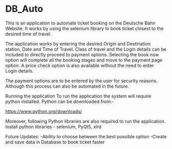 # DB_Auto
This is an application to automate ticket booking on the Deutsche Bahn Website. It works by using the selenium library to book ticket closest to the desired time of travel.

The application works by entering the desired Origin and Destination station, Date and Time of Travel. Class of travel and the Login details can be included to directly proceed to payment options. Selecting the book now option will complete all the booking stages and move to the payment page option. A price check option is also available without the need to enter Login details.

The payment options are to be entered by the user for security reasons. Although this process can also be automated in the future.

Running the application
To run the application the system will require python installed. Python can be downloaded from:-

https://www.python.org/downloads/

Moreover, following Python libraries are also required to run the application.
Install python libraries - selenium, PyQt5, xlrd

Future Updates:
-Ability to choose between the best possible option
-Create and save data in Database to book ticket faster
